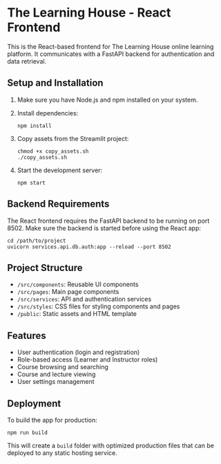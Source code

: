 # The Learning House - React Frontend

This is the React-based frontend for The Learning House online learning platform. It communicates with a FastAPI backend for authentication and data retrieval.

## Setup and Installation

1. Make sure you have Node.js and npm installed on your system.

2. Install dependencies:
   ```
   npm install
   ```

3. Copy assets from the Streamlit project:
   ```
   chmod +x copy_assets.sh
   ./copy_assets.sh
   ```

4. Start the development server:
   ```
   npm start
   ```

## Backend Requirements

The React frontend requires the FastAPI backend to be running on port 8502. Make sure the backend is started before using the React app:

```
cd /path/to/project
uvicorn services.api.db.auth:app --reload --port 8502
```

## Project Structure

- `/src/components`: Reusable UI components
- `/src/pages`: Main page components
- `/src/services`: API and authentication services
- `/src/styles`: CSS files for styling components and pages
- `/public`: Static assets and HTML template

## Features

- User authentication (login and registration)
- Role-based access (Learner and Instructor roles)
- Course browsing and searching
- Course and lecture viewing
- User settings management

## Deployment

To build the app for production:

```
npm run build
```

This will create a `build` folder with optimized production files that can be deployed to any static hosting service.
